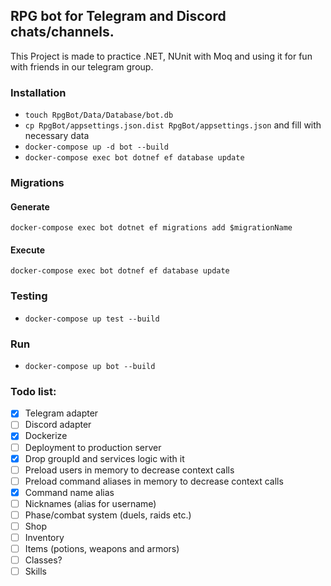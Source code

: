 ﻿## RPG bot for Telegram and Discord chats/channels.

This Project is made to practice .NET, NUnit with Moq and using it for fun with friends in our telegram group.

### Installation

- `touch RpgBot/Data/Database/bot.db`
- `cp RpgBot/appsettings.json.dist RpgBot/appsettings.json` and fill with necessary data
- `docker-compose up -d bot --build`
- `docker-compose exec bot dotnef ef database update`

### Migrations

#### Generate

`docker-compose exec bot dotnet ef migrations add $migrationName`

#### Execute

`docker-compose exec bot dotnef ef database update`

### Testing

- `docker-compose up test --build`

### Run

- `docker-compose up bot --build`

### Todo list:

- [x] Telegram adapter
- [ ] Discord adapter
- [x] Dockerize
- [ ] Deployment to production server
- [x] Drop groupId and services logic with it
- [ ] Preload users in memory to decrease context calls
- [ ] Preload command aliases in memory to decrease context calls
- [x] Command name alias
- [ ] Nicknames (alias for username)
- [ ] Phase/combat system (duels, raids etc.)
- [ ] Shop
- [ ] Inventory
- [ ] Items (potions, weapons and armors)
- [ ] Classes?
- [ ] Skills
